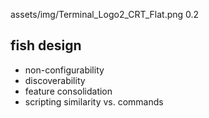 <backgroundimage>assets/img/Terminal_Logo2_CRT_Flat.png</backgroundimage>
<backgroundimageopacity>0.2</backgroundimageopacity>
## fish design
+ non-configurability
+ discoverability
+ feature consolidation
+ scripting similarity vs. commands